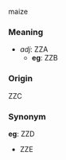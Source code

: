 maize
### Meaning
+ _adj_: ZZA
    + __eg__: ZZB

### Origin

ZZC

### Synonym

__eg__: ZZD

+ ZZE


